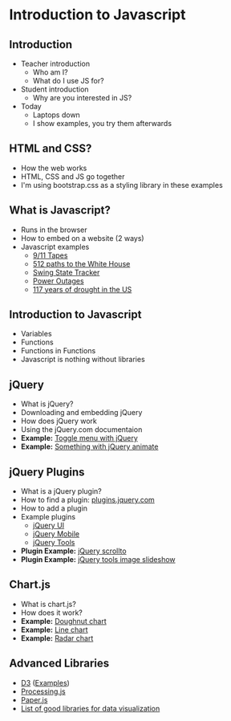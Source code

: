 # Introduction to Javascript

## Introduction

* Teacher introduction
   * Who am I?
   * What do I use JS for?
* Student introduction
   * Why are you interested in JS?
* Today
   * Laptops down
   * I show examples, you try them afterwards


## HTML and CSS?

* How the web works
* HTML, CSS and JS go together
* I'm using bootstrap.css as a styling library in these examples


## What is Javascript?

* Runs in the browser
* How to embed on a website (2 ways)
* Javascript examples
   * [9/11 Tapes](http://www.nytimes.com/interactive/2011/09/08/nyregion/911-tapes.html)
   * [512 paths to the White House](http://www.nytimes.com/interactive/2012/11/02/us/politics/paths-to-the-white-house.html)
   * [Swing State Tracker](http://elections.nytimes.com/2012/swing-state-tracker)
   * [Power Outages](http://www.nytimes.com/interactive/2012/10/31/nyregion/where-the-power-is-out-and-returning.html)
   * [117 years of drought in the US](http://www.nytimes.com/interactive/2012/07/20/us/drought-footprint.html?gwh=10A7F534F97385C65250892EDFE18137)


## Introduction to Javascript

* Variables
* Functions
* Functions in Functions
* Javascript is nothing without libraries


## jQuery

* What is jQuery?
* Downloading and embedding jQuery
* How does jQuery work
* Using the jQuery.com documentaion
* **Example:** [Toggle menu with jQuery](https://github.com/runemadsen/introduction-to-javascript/blob/master/jquery_toggle.html)
* **Example:** [Something with jQuery animate](https://github.com/runemadsen/introduction-to-javascript/blob/master/jquery_animate.html)

## jQuery Plugins

* What is a jQuery plugin?
* How to find a plugin: [plugins.jquery.com](http://plugins.jquery.com/)
* How to add a plugin
* Example plugins
   * [jQuery UI](http://jqueryui.com/)
   * [jQuery Mobile](http://jquerymobile.com/)
   * [jQuery Tools](http://jquerytools.org/)
* **Plugin Example:** [jQuery scrollto](https://github.com/runemadsen/introduction-to-javascript/blob/master/jquery_scrollto.html)
* **Plugin Example:** [jQuery tools image slideshow](https://github.com/runemadsen/introduction-to-javascript/blob/master/jquery_scrollable.html)


## Chart.js

* What is chart.js?
* How does it work?
* **Example:** [Doughnut chart](https://github.com/runemadsen/introduction-to-javascript/blob/master/chart_doughnut.html)
* **Example:** [Line chart](https://github.com/runemadsen/introduction-to-javascript/blob/master/chart_line.html)
* **Example:** [Radar chart](https://github.com/runemadsen/introduction-to-javascript/blob/master/chart_radar.html)


## Advanced Libraries

* [D3](http://d3js.org/) ([Examples]((https://github.com/mbostock/d3/wiki/Gallery)))
* [Processing.js](http://processingjs.org/)
* [Paper.js](http://paperjs.org/)
* [List of good libraries for data visualization](http://selection.datavisualization.ch/)
